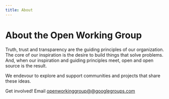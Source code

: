 ```yaml
---
title: About
---
```


# About the Open Working Group

Truth, trust and transparency are the guiding principles of our organization. The core of our inspiration is the desire to build things that solve problems. And, when our inspiration and guiding principles meet, open and open source is the result.

We endevour to explore and support communities and projects that share these ideas.

Get involved! Email [openworkinggroup@@googlegroups.com](mailto:openworkinggroup@@googlegroups.com)
